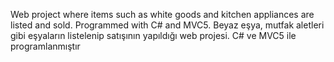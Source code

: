 Web project where items such as white goods and kitchen appliances are listed and sold. Programmed with C# and MVC5.
Beyaz eşya, mutfak aletleri gibi eşyaların listelenip satışının yapıldığı web projesi. C# ve MVC5 ile programlanmıştır
